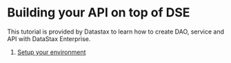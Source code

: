 # Building your API on top of DSE

This tutorial is provided by Datastax to learn how to create DAO, service and API with DataStax Enterprise.

1. [Setup your environment](01-setup.md)
